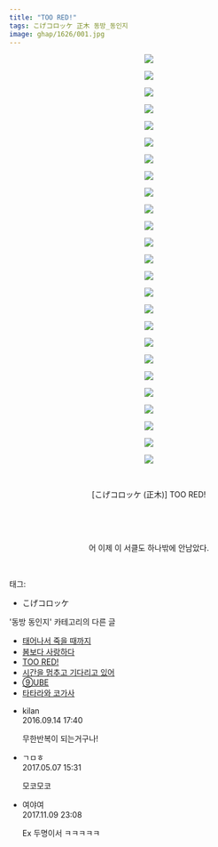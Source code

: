 ```yaml
---
title: "TOO RED!"
tags: こげコロッケ 正木 동방_동인지
image: ghap/1626/001.jpg
---
```

<div class="article">
<p style="text-align: center; clear: none; float: none;"><img src="{{ site.nasurl }}/ghap/1626/001.jpg"/></p>
<p style="text-align: center; clear: none; float: none;"><img src="{{ site.nasurl }}/ghap/1626/002.jpg"/></p>
<p style="text-align: center; clear: none; float: none;"><img src="{{ site.nasurl }}/ghap/1626/003.jpg"/></p>
<p style="text-align: center; clear: none; float: none;"><img src="{{ site.nasurl }}/ghap/1626/004.jpg"/></p>
<p style="text-align: center; clear: none; float: none;"><img src="{{ site.nasurl }}/ghap/1626/005.jpg"/></p>
<p style="text-align: center; clear: none; float: none;"><img src="{{ site.nasurl }}/ghap/1626/006.jpg"/></p>
<p style="text-align: center; clear: none; float: none;"><img src="{{ site.nasurl }}/ghap/1626/007.jpg"/></p>
<p style="text-align: center; clear: none; float: none;"><img src="{{ site.nasurl }}/ghap/1626/008.jpg"/></p>
<p style="text-align: center; clear: none; float: none;"><img src="{{ site.nasurl }}/ghap/1626/009.jpg"/></p>
<p style="text-align: center; clear: none; float: none;"><img src="{{ site.nasurl }}/ghap/1626/010.jpg"/></p>
<p style="text-align: center; clear: none; float: none;"><img src="{{ site.nasurl }}/ghap/1626/011.jpg"/></p>
<p style="text-align: center; clear: none; float: none;"><img src="{{ site.nasurl }}/ghap/1626/012.jpg"/></p>
<p style="text-align: center; clear: none; float: none;"><img src="{{ site.nasurl }}/ghap/1626/013.jpg"/></p>
<p style="text-align: center; clear: none; float: none;"><img src="{{ site.nasurl }}/ghap/1626/014.jpg"/></p>
<p style="text-align: center; clear: none; float: none;"><img src="{{ site.nasurl }}/ghap/1626/015.jpg"/></p>
<p style="text-align: center; clear: none; float: none;"><img src="{{ site.nasurl }}/ghap/1626/016.jpg"/></p>
<p style="text-align: center; clear: none; float: none;"><img src="{{ site.nasurl }}/ghap/1626/017.jpg"/></p>
<p style="text-align: center; clear: none; float: none;"><img src="{{ site.nasurl }}/ghap/1626/018.jpg"/></p>
<p style="text-align: center; clear: none; float: none;"><img src="{{ site.nasurl }}/ghap/1626/019.jpg"/></p>
<p style="text-align: center; clear: none; float: none;"><img src="{{ site.nasurl }}/ghap/1626/020.jpg"/></p>
<p style="text-align: center; clear: none; float: none;"><img src="{{ site.nasurl }}/ghap/1626/021.jpg"/></p>
<p style="text-align: center; clear: none; float: none;"><img src="{{ site.nasurl }}/ghap/1626/022.jpg"/></p>
<p style="text-align: center; clear: none; float: none;"><img src="{{ site.nasurl }}/ghap/1626/023.jpg"/></p>
<p style="text-align: center; clear: none; float: none;"><img src="{{ site.nasurl }}/ghap/1626/024.jpg"/></p>
<p style="text-align: center; clear: none; float: none;"><img src="{{ site.nasurl }}/ghap/1626/025.jpg"/></p>
<p style="text-align: center; clear: none; float: none;"><br/></p>
<p style="text-align: center; clear: none; float: none;">[こげコロッケ (正木)] TOO RED!</p>
<p style="text-align: center; clear: none; float: none;"><br/></p>
<p style="text-align: center; clear: none; float: none;"><br/></p>
<p style="text-align: center; clear: none; float: none;">어 이제 이 서클도 하나밖에 안남았다.</p>
<p><br/></p>
</div><div class="tagTrail">
<p>태그: </p>
<ul>
<li>こげコロッケ</li>
</ul>
</div><div class="another">
<p>'동방 동인지' 카테고리의 다른 글</p>
<ul>
<li><a href="/2016-08-16-ghap_1628">태어나서 죽을 때까지</a></li>
<li><a href="/2016-08-16-ghap_1627">봄보다 사랑하다</a></li>
<li><a href="/2016-08-16-ghap_1626">TOO RED!</a></li>
<li><a href="/2016-08-16-ghap_1625">시간을 멈추고 기다리고 있어</a></li>
<li><a href="/2016-08-16-ghap_1624">⑨UBE</a></li>
<li><a href="/2016-08-16-ghap_1623">타타라와 코가사</a></li>
</ul>
</div><div class="cb_module cb_fluid">
<div class="cb_wrt cb_profile">
<div class="comment">
<ul>
<li class="cb_thumb_off" id="comment14805730">
<div class="cb_comment_area">
<div class="cb_info_area">
<div class="cb_section">
<span class="cb_nick_name">kilan</span>
</div>
<div class="cb_section">
<span class="cb_date">2016.09.14 17:40 </span>
</div>
</div>
<div class="cb_dsc_comment">
<p class="cb_dsc">
											무한반복이 되는거구나!
										</p>
</div>
</div></li>
<li class="cb_thumb_off" id="comment14982957">
<div class="cb_comment_area">
<div class="cb_info_area">
<div class="cb_section">
<span class="cb_nick_name">ㄱㅁㅎ</span>
</div>
<div class="cb_section">
<span class="cb_date">2017.05.07 15:31 </span>
</div>
</div>
<div class="cb_dsc_comment">
<p class="cb_dsc">
											모코모코
										</p>
</div>
</div></li>
<li class="cb_thumb_off" id="comment15126266">
<div class="cb_comment_area">
<div class="cb_info_area">
<div class="cb_section">
<span class="cb_nick_name">여야여</span>
</div>
<div class="cb_section">
<span class="cb_date">2017.11.09 23:08 </span>
</div>
</div>
<div class="cb_dsc_comment">
<p class="cb_dsc">
											Ex 두명이서 ㅋㅋㅋㅋㅋ<br/>
</p>
</div>
</div></li>
</ul>
</div>
</div><!-- commentList close -->
</div>
<br/>
<p id="refer"></p>
<br/>

